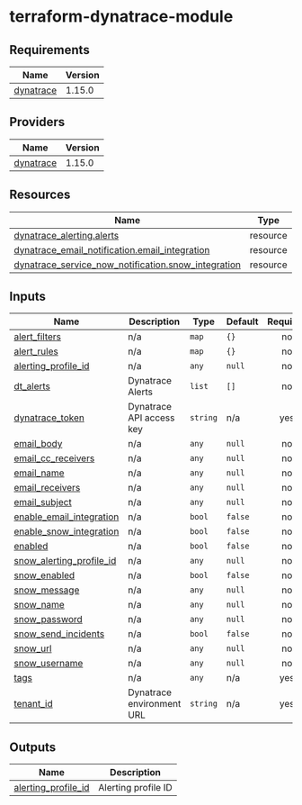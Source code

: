 # terraform-dynatrace-module
<!-- BEGIN_TF_DOCS -->
## Requirements

| Name | Version |
|------|---------|
| <a name="requirement_dynatrace"></a> [dynatrace](#requirement\_dynatrace) | 1.15.0 |

## Providers

| Name | Version |
|------|---------|
| <a name="provider_dynatrace"></a> [dynatrace](#provider\_dynatrace) | 1.15.0 |

## Resources

| Name | Type |
|------|------|
| [dynatrace_alerting.alerts](https://registry.terraform.io/providers/dynatrace-oss/dynatrace/1.15.0/docs/resources/alerting) | resource |
| [dynatrace_email_notification.email_integration](https://registry.terraform.io/providers/dynatrace-oss/dynatrace/1.15.0/docs/resources/email_notification) | resource |
| [dynatrace_service_now_notification.snow_integration](https://registry.terraform.io/providers/dynatrace-oss/dynatrace/1.15.0/docs/resources/service_now_notification) | resource |

## Inputs

| Name | Description | Type | Default | Required |
|------|-------------|------|---------|:--------:|
| <a name="input_alert_filters"></a> [alert\_filters](#input\_alert\_filters) | n/a | `map` | `{}` | no |
| <a name="input_alert_rules"></a> [alert\_rules](#input\_alert\_rules) | n/a | `map` | `{}` | no |
| <a name="input_alerting_profile_id"></a> [alerting\_profile\_id](#input\_alerting\_profile\_id) | n/a | `any` | `null` | no |
| <a name="input_dt_alerts"></a> [dt\_alerts](#input\_dt\_alerts) | Dynatrace Alerts | `list` | `[]` | no |
| <a name="input_dynatrace_token"></a> [dynatrace\_token](#input\_dynatrace\_token) | Dynatrace API access key | `string` | n/a | yes |
| <a name="input_email_body"></a> [email\_body](#input\_email\_body) | n/a | `any` | `null` | no |
| <a name="input_email_cc_receivers"></a> [email\_cc\_receivers](#input\_email\_cc\_receivers) | n/a | `any` | `null` | no |
| <a name="input_email_name"></a> [email\_name](#input\_email\_name) | n/a | `any` | `null` | no |
| <a name="input_email_receivers"></a> [email\_receivers](#input\_email\_receivers) | n/a | `any` | `null` | no |
| <a name="input_email_subject"></a> [email\_subject](#input\_email\_subject) | n/a | `any` | `null` | no |
| <a name="input_enable_email_integration"></a> [enable\_email\_integration](#input\_enable\_email\_integration) | n/a | `bool` | `false` | no |
| <a name="input_enable_snow_integration"></a> [enable\_snow\_integration](#input\_enable\_snow\_integration) | n/a | `bool` | `false` | no |
| <a name="input_enabled"></a> [enabled](#input\_enabled) | n/a | `bool` | `false` | no |
| <a name="input_snow_alerting_profile_id"></a> [snow\_alerting\_profile\_id](#input\_snow\_alerting\_profile\_id) | n/a | `any` | `null` | no |
| <a name="input_snow_enabled"></a> [snow\_enabled](#input\_snow\_enabled) | n/a | `bool` | `false` | no |
| <a name="input_snow_message"></a> [snow\_message](#input\_snow\_message) | n/a | `any` | `null` | no |
| <a name="input_snow_name"></a> [snow\_name](#input\_snow\_name) | n/a | `any` | `null` | no |
| <a name="input_snow_password"></a> [snow\_password](#input\_snow\_password) | n/a | `any` | `null` | no |
| <a name="input_snow_send_incidents"></a> [snow\_send\_incidents](#input\_snow\_send\_incidents) | n/a | `bool` | `false` | no |
| <a name="input_snow_url"></a> [snow\_url](#input\_snow\_url) | n/a | `any` | `null` | no |
| <a name="input_snow_username"></a> [snow\_username](#input\_snow\_username) | n/a | `any` | `null` | no |
| <a name="input_tags"></a> [tags](#input\_tags) | n/a | `any` | n/a | yes |
| <a name="input_tenant_id"></a> [tenant\_id](#input\_tenant\_id) | Dynatrace environment URL | `string` | n/a | yes |

## Outputs

| Name | Description |
|------|-------------|
| <a name="output_alerting_profile_id"></a> [alerting\_profile\_id](#output\_alerting\_profile\_id) | Alerting profile ID |
<!-- END_TF_DOCS -->